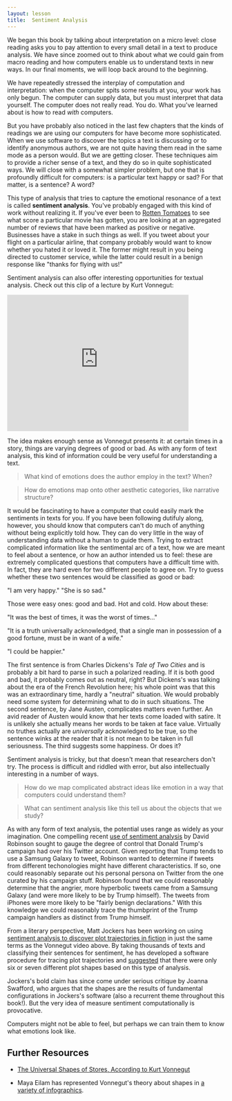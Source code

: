 ```yaml
---
layout: lesson
title:  Sentiment Analysis
---
```

We began this book by talking about interpretation on a micro level: close reading asks you to pay attention to every small detail in a text to produce analysis. We have since zoomed out to think about what we could gain from macro reading and how computers enable us to understand texts in new ways. In our final moments, we will loop back around to the beginning.

We have repeatedly stressed the interplay of computation and interpretation: when the computer spits some results at you, your work has only begun. The computer can supply data, but you must interpret that data yourself. The computer does not really read. You do. What you've learned about is how to read _with_ computers.

But you have probably also noticed in the last few chapters that the kinds of readings we are using our computers for have become more sophisticated. When we use software to discover the topics a text is discussing or to identify anonymous authors, we are not quite having them read in the same mode as a person would. But we are getting closer. These techniques aim to provide a richer sense of a text, and they do so in quite sophisticated ways. We will close with a somewhat simpler problem, but one that is profoundly difficult for computers: is a particular text happy or sad? For that matter, is a sentence? A word?

This type of analysis that tries to capture the emotional resonance of a text is called **sentiment analysis**. You've probably engaged with this kind of work without realizing it. If you've ever been to [Rotten Tomatoes](/book/https://www.rottentomatoes.com/) to see what score a particular movie has gotten, you are looking at an aggregated number of reviews that have been marked as positive or negative. Businesses have a stake in such things as well. If you tweet about your flight on a particular airline, that company probably would want to know whether you hated it or loved it. The former might result in you being directed to customer service, while the latter could result in a benign response like "thanks for flying with us!"

Sentiment analysis can also offer interesting opportunities for textual analysis. Check out this clip of a lecture by Kurt Vonnegut:

<iframe width="420" height="315" src="https://www.youtube.com/embed/oP3c1h8v2ZQ" frameborder="0" allowfullscreen></iframe>

The idea makes enough sense as Vonnegut presents it: at certain times in a story, things are varying degrees of good or bad. As with any form of text analysis, this kind of information could be very useful for understanding a text. 

> What kind of emotions does the author employ in the text? When?

> How do emotions map onto other aesthetic categories, like narrative structure?

It would be fascinating to have a computer that could easily mark the sentiments in texts for you. If you have been following dutifuly along, however, you should know that computers can't do much of anything without being explicitly told how. They can do very little in the way of understanding data without a human to guide them. Trying to extract complicated information like the sentimental arc of a text, how we are meant to feel about a sentence, or how an author intended us to feel: these are extremely complicated questions that computers have a difficult time with. In fact, they are hard even for two different people to agree on. Try to guess whether these two sentences would be classified as good or bad:

"I am very happy."
"She is so sad."

Those were easy ones: good and bad. Hot and cold. How about these:

"It was the best of times, it was the worst of times…"

"It is a truth universally acknowledged, that a single man in possession of a good fortune, must be in want of a wife."

"I could be happier."

The first sentence is from Charles Dickens's _Tale of Two Cities_ and is probably a bit hard to parse in such a polarized reading. If it is both good and bad, it probably comes out as neutral, right? But Dickens's was talking about the era of the French Revolution here; his whole point was that this was an extraordinary time, hardly a "neutral" situation. We would probably need some system for determining what to do in such situations. The second sentence, by Jane Austen, complicates matters even further. An avid reader of Austen would know that her texts come loaded with satire. It is unlikely she actually means her words to be taken at face value. Virtually no truthes actually are *universally* acknowledged to be true, so the sentence winks at the reader that it is not mean to be taken in full seriousness. The third suggests some happiness. Or does it? 

Sentiment analysis is tricky, but that doesn't mean that researchers don't try. The process is difficult and riddled with error, but also intellectually interesting in a number of ways.

> How do we map complicated abstract ideas like emotion in a way that computers could understand them?

> What can sentiment analysis like this tell us about the objects that we study?

As with any form of text analysis, the potential uses range as widely as your imagination. One compelling recent [use of sentiment analysis](/book/http://varianceexplained.org/r/trump-tweets/) by David Robinson sought to gauge the degree of control that Donald Trump's campaign had over his Twitter account. Given reporting that Trump tends to use a Samsung Galaxy to tweet, Robinson wanted to determine if tweets from different techonologies might have different characteristics. If so, one could reasonably separate out his personal persona on Twitter from the one curated by his campaign stuff. Robinson found that we could reasonably determine that the angrier, more hyperbolic tweets came from a Samsung Galaxy (and were more likely to be by Trump himself). The tweets from iPhones were more likely to be "fairly benign declarations." With this knowledge we could reasonably trace the thumbprint of the Trump campaign handlers as distinct from Trump himself.

From a literary perspective, Matt Jockers has been working on using [sentiment analysis to discover plot trajectories in fiction](/book/http://www.matthewjockers.net/2015/02/02/syuzhet/) in just the same terms as the Vonnegut video above. By taking thousands of texts and classifying their sentences for sentiment, he has developed a software procedure for tracing plot trajectories and [suggested](/book/http://www.matthewjockers.net/2015/02/25/the-rest-of-the-story/) that there were only six or seven different plot shapes based on this type of analysis. 

Jockers's bold claim has since come under serious critique by Joanna Swafford, who argues that the shapes are the results of fundamental configurations in Jockers's software (also a recurrent theme throughout this book!). But the very idea of measure sentiment computationally is provocative. 

Computers might not be able to feel, but perhaps we can train them to know what emotions look like.

## Further Resources

* [The Universal Shapes of Stores, According to Kurt Vonnegut](/book/http://io9.gizmodo.com/the-universal-shapes-of-stories-according-to-kurt-vonn-1526559996)

* Maya Eilam has represented Vonnegut's theory about shapes in [a variety of infographics](/book/http://www.mayaeilam.com/2012/01/01/the-shapes-of-stories-a-kurt-vonnegut-infographic/).
